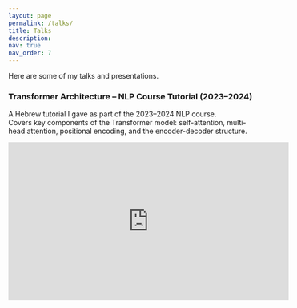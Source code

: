 ```yaml
---
layout: page
permalink: /talks/
title: Talks
description: 
nav: true
nav_order: 7
---
```


Here are some of my talks and presentations.

### Transformer Architecture – NLP Course Tutorial (2023–2024)

A Hebrew tutorial I gave as part of the 2023–2024 NLP course.  
Covers key components of the Transformer model: self-attention, multi-head attention, positional encoding, and the encoder-decoder structure.

<iframe width="560" height="315" src="https://www.youtube.com/watch?v=Z5nyrcl0KZY" frameborder="0" allowfullscreen></iframe>
